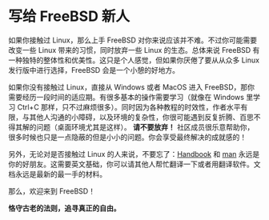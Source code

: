 # 写给 FreeBSD 新人

如果你接触过 Linux，那么上手 FreeBSD 对你来说应该并不难。不过你可能需要改变一些 Linux 带来的习惯，同时放弃一些 Linux 的生态。总体来说 FreeBSD 有一种独特的整体性和优美性。这只是个人感觉，但如果你厌倦了要从从众多 Linux 发行版中进行选择，FreeBSD 会是一个小憩的好地方。

如果你没有接触过 Linux，直接从 Windows 或者 MacOS 进入 FreeBSD，那你需要经历一段时间的适应期。有很多基本的操作需要学习（就像在 Windows 里学习 Ctrl+C 那样，只不过麻烦很多）。同时因为各种教程的时效性，作者水平有限，与其他人沟通的小障碍，以及环境的复杂性，你很可能遇到反复折腾、百思不得其解的问题（桌面环境尤其是这样）。 **请不要放弃！** 社区成员很乐意帮助你，很多时候也只是一点隐蔽的但是小小的问题。你会享受最终解决的成就感的！

另外，无论对是否接触过 Linux 的人来说，不要忘了：[Handbook](https://handbook.bsdcn.org) 和 [man](https://man.freebsd.org/cgi/man.cgi) 永远是你的好朋友。这需要英文基础，你可以请其他人帮忙翻译一下或者用翻译软件。文档永远是最新的最一手的材料。

那么，欢迎来到 FreeBSD！

**恪守古老的法则，追寻真正的自由。**
